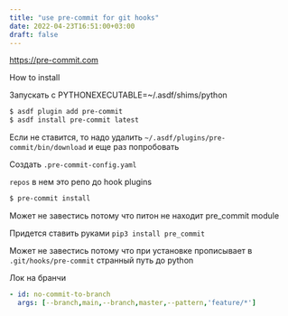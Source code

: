 ```yaml
---
title: "use pre-commit for git hooks"
date: 2022-04-23T16:51:00+03:00
draft: false
---
```


https://pre-commit.com

How to install

Запускать с PYTHONEXECUTABLE=~/.asdf/shims/python

```bash
$ asdf plugin add pre-commit
$ asdf install pre-commit latest
```

Если не ставится, то надо удалить `~/.asdf/plugins/pre-commit/bin/download` и еще раз попробовать

Создать `.pre-commit-config.yaml`

`repos` в нем это репо до hook plugins


```bash
$ pre-commit install
```

Может не завестись потому что питон не находит pre_commit module

Придется ставить руками `pip3 install pre_commit`

Может не завестись потому что при установке прописывает в `.git/hooks/pre-commit` странный путь до python

Лок на бранчи

```yaml
- id: no-commit-to-branch
  args: [--branch,main,--branch,master,--pattern,'feature/*']
```
